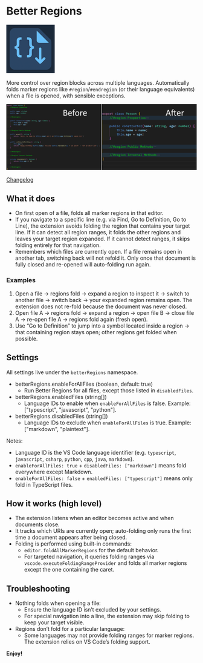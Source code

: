 # Better Regions

![Logo](images/logo/128.png)

More control over region blocks across multiple languages. Automatically folds marker regions like `#region`/`#endregion` (or their language equivalents) when a file is opened, with sensible exceptions.

![Before and After](images/BeforeAndAfter.png)

[Changelog](CHANGELOG.md)

## What it does

- On first open of a file, folds all marker regions in that editor.
- If you navigate to a specific line (e.g. via Find, Go to Definition, Go to Line), the extension avoids folding the region that contains your target line. If it can detect all region ranges, it folds the other regions and leaves your target region expanded. If it cannot detect ranges, it skips folding entirely for that navigation.
- Remembers which files are currently open. If a file remains open in another tab, switching back will not refold it. Only once that document is fully closed and re-opened will auto-folding run again.

### Examples
1. Open a file -> regions fold -> expand a region to inspect it -> switch to another file -> switch back -> your expanded region remains open. The extension does not re-fold because the document was never closed.
2. Open file A -> regions fold -> expand a region -> open file B -> close file A -> re-open file A -> regions fold again (fresh open).
3. Use “Go to Definition” to jump into a symbol located inside a region -> that containing region stays open; other regions get folded when possible.

## Settings

All settings live under the `betterRegions` namespace.

- betterRegions.enableForAllFiles (boolean, default: true)
	- Run Better Regions for all files, except those listed in `disabledFiles`.
- betterRegions.enabledFiles (string[])
	- Language IDs to enable when `enableForAllFiles` is false. Example: ["typescript", "javascript", "python"].
- betterRegions.disabledFiles (string[])
	- Language IDs to exclude when `enableForAllFiles` is true. Example: ["markdown", "plaintext"].

Notes:
- Language ID is the VS Code language identifier (e.g. `typescript`, `javascript`, `csharp`, `python`, `cpp`, `java`, `markdown`).
- `enableForAllFiles: true` + `disabledFiles: ["markdown"]` means fold everywhere except Markdown.
- `enableForAllFiles: false` + `enabledFiles: ["typescript"]` means only fold in TypeScript files.

## How it works (high level)

- The extension listens when an editor becomes active and when documents close.
- It tracks which URIs are currently open; auto-folding only runs the first time a document appears after being closed.
- Folding is performed using built-in commands:
	- `editor.foldAllMarkerRegions` for the default behavior.
	- For targeted navigation, it queries folding ranges via `vscode.executeFoldingRangeProvider` and folds all marker regions except the one containing the caret.

## Troubleshooting

- Nothing folds when opening a file:
	- Ensure the language ID isn’t excluded by your settings.
	- For special navigation into a line, the extension may skip folding to keep your target visible.
- Regions don’t fold for a particular language:
	- Some languages may not provide folding ranges for marker regions. The extension relies on VS Code’s folding support.


**Enjoy!**
